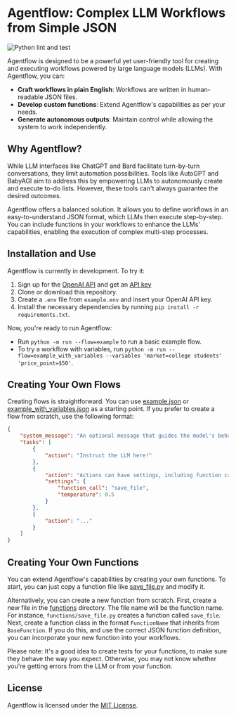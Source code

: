 # Agentflow: Complex LLM Workflows from Simple JSON

![Python lint and test](https://github.com/simonmesmith/agentflow/actions/workflows/build.yml/badge.svg)

Agentflow is designed to be a powerful yet user-friendly tool for creating and executing workflows powered by large language models (LLMs). With Agentflow, you can:

* **Craft workflows in plain English**: Workflows are written in human-readable JSON files.
* **Develop custom functions**: Extend Agentflow's capabilities as per your needs.
* **Generate autonomous outputs**: Maintain control while allowing the system to work independently.

## Why Agentflow?

While LLM interfaces like ChatGPT and Bard facilitate turn-by-turn conversations, they limit automation possibilities. Tools like AutoGPT and BabyAGI aim to address this by empowering LLMs to autonomously create and execute to-do lists. However, these tools can't always guarantee the desired outcomes.

Agentflow offers a balanced solution. It allows you to define workflows in an easy-to-understand JSON format, which LLMs then execute step-by-step. You can include functions in your workflows to enhance the LLMs' capabilities, enabling the execution of complex multi-step processes.

## Installation and Use

Agentflow is currently in development. To try it:

1. Sign up for the [OpenAI API](https://platform.openai.com/overview) and get an [API key](https://help.openai.com/en/articles/4936850-where-do-i-find-my-secret-api-key)
2. Clone or download this repository.
3. Create a `.env` file from `example.env` and insert your OpenAI API key.
4. Install the necessary dependencies by running `pip install -r requirements.txt`.

Now, you're ready to run Agentflow:

* Run `python -m run --flow=example` to run a basic example flow.
* To try a workflow with variables, run `python -m run --flow=example_with_variables --variables 'market=college students' 'price_point=$50'`.

## Creating Your Own Flows

Creating flows is straightforward. You can use [example.json](https://github.com/simonmesmith/agentflow/blob/main/agentflow/flows/example.json) or [example_with_variables.json](https://github.com/simonmesmith/agentflow/blob/main/agentflow/flows/example_with_variables.json) as a starting point. If you prefer to create a flow from scratch, use the following format:

```json
{
    "system_message": "An optional message that guides the model's behavior.",
    "tasks": [
        {
            "action": "Instruct the LLM here!"
        },
        {
            "action": "Actions can have settings, including function calls and temperature, like so:",
            "settings": {
                "function_call": "save_file",
                "temperature": 0.5
            }
        },
        {
            "action": "..."
        }
    ]
}
```

## Creating Your Own Functions

You can extend Agentflow's capabilities by creating your own functions. To start, you can just copy a function file like [save_file.py](https://github.com/simonmesmith/agentflow/blob/main/agentflow/functions/save_file.py) and modify it.

Alternatively, you can create a new function from scratch. First, create a new file in the [functions](https://github.com/simonmesmith/agentflow/tree/main/agentflow/functions) directory. The file name will be the function name. For instance, `functions/save_file.py` creates a function called `save_file`. Next, create a function class in the format `FunctionName` that inherits from `BaseFunction`. If you do this, and use the correct JSON function definition, you can incorporate your new function into your workflows. 

Please note: It's a good idea to create tests for your functions, to make sure they behave the way you expect. Otherwise, you may not know whether you're getting errors from the LLM or from your function.

## License

Agentflow is licensed under the [MIT License](https://github.com/simonmesmith/agentflow/blob/main/LICENSE).
